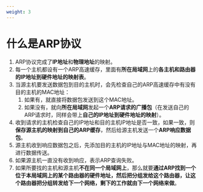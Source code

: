 ```yaml
---
weight: 3
---
```


# 什么是ARP协议

1. ARP协议完成了**IP地址**和**物理地址**的映射。
2. 每一个主机都设有一个ARP高速缓存，里面有**所在局域网**上的**各主机和路由器的IP地址到硬件地址的映射表**。
3. 当源主机要发送数据包到目的主机时，会先检查自己的ARP高速缓存中有没有目的主机的MAC地址：
   1. 如果有，就直接将数据包发送到这个MAC地址。
   2. 如果没有，就向**所在局域网**发起一个**ARP请求的广播包**（在发送自己的ARP请求时，同样会带上**自己的IP地址到硬件地址的映射**）。
4. 收到请求的主机检查自己的IP地址和目的主机IP地址是否一致，如果一致，则**保存源主机的映射到自己的ARP缓存**，然后给源主机发送一个**ARP响应数据包**。
5. 源主机收到响应数据包之后，先添加目的主机的IP地址与MAC地址的映射，再进行数据传送。
6. 如果源主机一直没有收到响应，表示ARP查询失败。
7. 如果所要找的主机和源主机**不在同一个局域网上**，那么就要**通过ARP找到一个位于本局域网上的某个路由器的硬件地址，然后把分组发给这个路由器，让这个路由器把分组转发给下一个网络，剩下的工作就由下一个网络来做**。
